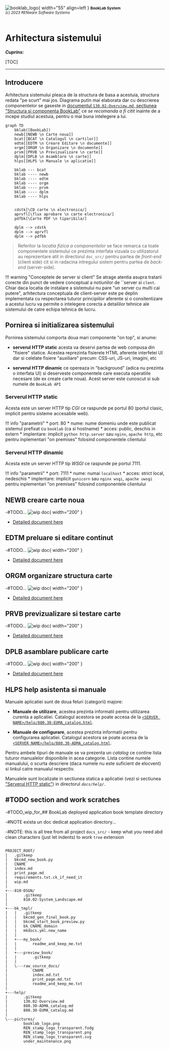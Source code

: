 ![booklab_logo](../pictures/booklab_logo.png){ width="55" align=left }
<small markdown>**BookLab System**<br>
*(c) 2023 RENware Software Systems*
</small><br><br>


# Arhitectura sistemului



***Cuprins:***

[TOC]

***




## Introducere

Arhitectura sistemului pleaca de la structura de basa a acestuia, structura redata "pe scurt" mai jos. Diagrama putin mai elaborata dar cu descrierea componentelor se gaseste in [documentul `130.02-Overview.md`, sectiunea "Structura si componenta BookLab"](../help/130.02-Overview.md#structura-si-componenta-booklab) ce *se recomanda a fi citit* inainte de a incepe studiul acestuia, pentru o mai buna intelegere a lui.


``` mermaid
graph TD
    bklab([BookLab])
    newb[[NEWB \n Carte noua]]
    bcat[[BCAT \n Catalogul \n cartilor]]
    edtm[[EDTM \n Creare Editare \n documente]]
    orgm[[ORGM \n Organizare \n documente]]
    prvm[[PRVB \n Previzualizare \n carte]]
    dplm[[DPLB \n Asamblare \n carte]]
    hlps[[HLPS \n Manuale \n aplicatie]]

    bklab --- bcat
    bklab ---- newb
    bklab ---- edtm
    bklab ---- orgm
    bklab ---- prvm
    bklab ---- dplm
    bklab ---- hlps


    cdstk[\CD carte \n electronica/]
    aprvfl[\flux aprobare \n carte electronica/]
    pdfbk[\Carte PDF \n tiparibila/]

    dplm --> cdstk
    dplm --> aprvfl
    dplm --> pdfbk
```

>Referitor la *locatia fizica a componentelor* se face remarca ca toate componentele sistemului ce prezinta interfata vizuala cu utilizatorul au reprezentare atit in directorul `doc_src/` pentru partea de *front-end* (client side) cit si in radacina intregului sistem pentru partea de *back-end* (server-side).


!!! warning "Conceptele de server si client"
    Se atrage atentia asupra tratarii corecte din punct de vedere conceptual a notiunilor de ``server  si `clent`. Chiar daca locatia de instalare a sistemului nu pare "un server cu multi cai putere", arhitectura conceptuala de client-server este pe deplin implementata cu respectarea tuturor principiilor aferente si o consitentizare a acestui lucru va permite o intelegere corecta a detaliilor tehnice ale sistemului de catre echipa tehnica de lucru.




## Pornirea si initializarea sistemului

Pornirea sistemului comporta doua mari componente "on top", si anume:

* **serverul HTTP static** acesta va deservi partea de web compusa din "fisiere" statice. Acestea reprezinta fisierele HTML aferente interfetei UI dar si celelate fisiere "auxiliare" precum: CSS-uri, JS-uri, imagini, etc

* **serverul HTTP dinamic** ce opereaza in "background" (adica nu prezinta o interfata UI) si deserveste componentele care executa operatiile necesare (de ex create carte noua). Acest server este cunoscut si sub numele de `BookLab API`


### Serverul HTTP static

Acesta este un server HTTP tip *CGI* ce raspunde pe portul 80 (portul clasic, implicit pentru sisteme accesabile web).

!!! info "parametrii"
    * port: 80
    * nume: nume domeniu unde este publicat sistemul prefixat cu `booklab` (ca si hostname)
    * acces: public, deschis in extern
    * implentare: implicit `python http.server` sau `nginx`, `apache http`, etc pentru inplementari "on premises" folosind componentele clientului


### Serverul HTTP dinamic

Acesta este un server HTTP tip *WSGI* ce raspunde pe portul 7111.

!!! info "parametrii"
    * port: 7111
    * nume: numai `localhost`
    * acces: strict local, nedeschis
    * implentare: implicit `gunicorn` sau `nginx wsgi`, `apache uwsgi` pentru inplementari "on premises" folosind componentele clientului




## NEWB creare carte noua

-#TODO... ![wip doc](../pictures/under_maintenance.png){ width="200" }

* [Detailed document here](810.05a-newb_System_Process.md)




## EDTM preluare si editare continut

-#TODO... ![wip doc](../pictures/under_maintenance.png){ width="200" }

* [Detailed document here](810.05a-edtm_System_Process.md)




## ORGM organizare structura carte

-#TODO... ![wip doc](../pictures/under_maintenance.png){ width="200" }


* [Detailed document here](810.05a-orgm_System_Process.md)




## PRVB previzualizare si testare carte

-#TODO... ![wip doc](../pictures/under_maintenance.png){ width="200" }

* [Detailed document here](810.05a-prvb_System_Process.md)




## DPLB asamblare publicare carte

-#TODO... ![wip doc](../pictures/under_maintenance.png){ width="200" }

* [Detailed document here](810.05a-dplb_System_Process.md)




## HLPS help asistenta si manuale

Manuale aplicatiei sunt de doua feluri (categorii) majore:

* **Manuale de utilizare**, acestea prezinta informatii pentru utilizarea curenta a aplicatiei. Catalogul acestora se poate accesa de la [`<SERVER NAME>/help/880.30-EUMA_catalog.html`](../help/880.30-EUMA_catalog.md).

* **Manuale de configurare**, acestea prezinta informatii pentru configurarea aplicatiei. Catalogul acestora se poate accesa de la [`<SERVER NAME>/help/880.30-ADMA_catalog.html`](../help/880.30-ADMA_catalog.md).

Pentru ambele tipuri de manuale se va prezenta un *catalog* ce contine lista tuturor manualelor disponibile in acea categorie. Lista contine numele manualului, o scurta descriere (daca numele nu este suficient de elocvent) si linkul catre manualul respectiv.

Manualele sunt localizate in sectiunea statica a aplicatiei (vezi si sectiunea ["Serverul HTTP static"](#serverul-http-static)) in directorul *`docs/help/`*.










## #TODO section and work scratches

-#TODO_wip_for_## BookLab deployed application book template directory

-#NOTE exista un doc dedicat application directory...

-#NOTE: this is all tree from all project `docs_src/` - keep what you need abd clean characters (just let indents) to work `tree` extension

```tree

PROJECT_ROOT/
|   .gitkeep
|   bkcmd_new_book.py
|   CNAME
|   index.md
|   print_page.md
|   requirements.txt.ck_if_need_it
|   wip.md
|
+---810-DSGN/
|       .gitkeep
|       810.02-System_Landscape.md
|
+---bk_tmpl/
|   |   .gitkeep
|   |   bkcmd_gen_final_book.py
|   |   bkcmd_start_book_preview.py
|   |   bk_CNAME_domain
|   |   mkdocs.yml.new_name
|   |
|   +---my_book/
|   |       readme_and_keep_me.txt
|   |
|   +---preview_book/
|   |       .gitkeep
|   |
|   \---raw_source_docs/
|           CNAME
|           index.md.txt
|           print_page.md.txt
|           readme_and_keep_me.txt
|
+---help/
|       .gitkeep
|       130.02-Overview.md
|       880.30-ADMA_catalog.md
|       880.30-EUMA_catalog.md
|
\---pictures/
        booklab_logo.png
        REN_stamp_logo_transparent.fodg
        REN_stamp_logo_transparent.png
        REN_stamp_logo_transparent.svg
        under_maintenance.png


```



